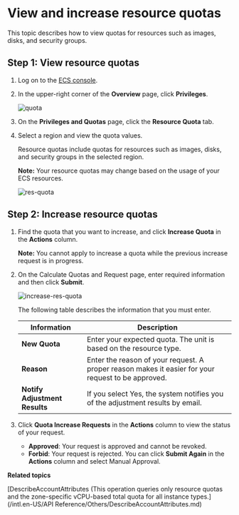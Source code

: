 # View and increase resource quotas

This topic describes how to view quotas for resources such as images, disks, and security groups.

## Step 1: View resource quotas

1.  Log on to the [ECS console](https://ecs.console.aliyun.com).

2.  In the upper-right corner of the **Overview** page, click **Privileges**.

    ![quota](https://static-aliyun-doc.oss-accelerate.aliyuncs.com/assets/img/en-US/1454237061/p166801.png)

3.  On the **Privileges and Quotas** page, click the **Resource Quota** tab.

4.  Select a region and view the quota values.

    Resource quotas include quotas for resources such as images, disks, and security groups in the selected region.

    **Note:** Your resource quotas may change based on the usage of your ECS resources.

    ![res-quota](https://static-aliyun-doc.oss-accelerate.aliyuncs.com/assets/img/en-US/2416237061/p166924.png)


## Step 2: Increase resource quotas

1.  Find the quota that you want to increase, and click **Increase Quota** in the **Actions** column.

    **Note:** You cannot apply to increase a quota while the previous increase request is in progress.

2.  On the Calculate Quotas and Request page, enter required information and then click **Submit**.

    ![increase-res-quota](https://static-aliyun-doc.oss-accelerate.aliyuncs.com/assets/img/en-US/2416237061/p167165.png)

    The following table describes the information that you must enter.

    |Information|Description|
    |-----------|-----------|
    |**New Quota**|Enter your expected quota. The unit is based on the resource type.|
    |**Reason**|Enter the reason of your request. A proper reason makes it easier for your request to be approved.|
    |**Notify Adjustment Results**|If you select Yes, the system notifies you of the adjustment results by email.|

3.  Click **Quota Increase Requests** in the **Actions** column to view the status of your request.

    -   **Approved**: Your request is approved and cannot be revoked.
    -   **Forbid**: Your request is rejected. You can click **Submit Again** in the **Actions** column and select Manual Approval.

**Related topics**  


[DescribeAccountAttributes \(This operation queries only resource quotas and the zone-specific vCPU-based total quota for all instance types.](/intl.en-US/API Reference/Others/DescribeAccountAttributes.md)

